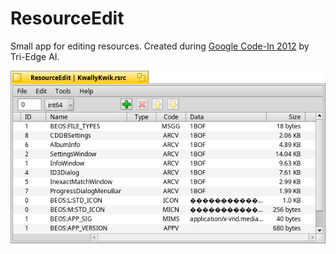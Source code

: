 # ResourceEdit

Small app for editing resources. Created during [Google Code-In 2012](https://www.google-melange.com/archive/gci/2012/orgs/haiku) by Tri-Edge AI.

![screenshot](rsrcedit.png)
